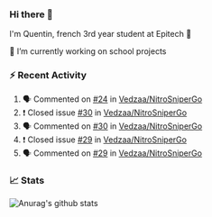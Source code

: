 ### Hi there 👋

I'm Quentin, french 3rd year student at Epitech :raised_hands: 

🔭 I’m currently working on school projects

### :zap: Recent Activity

<!--START_SECTION:activity-->
1. 🗣 Commented on [#24](https://github.com/Vedzaa/NitroSniperGo/issues/24) in [Vedzaa/NitroSniperGo](https://github.com/Vedzaa/NitroSniperGo)
2. ❗️ Closed issue [#30](https://github.com/Vedzaa/NitroSniperGo/issues/30) in [Vedzaa/NitroSniperGo](https://github.com/Vedzaa/NitroSniperGo)
3. 🗣 Commented on [#30](https://github.com/Vedzaa/NitroSniperGo/issues/30) in [Vedzaa/NitroSniperGo](https://github.com/Vedzaa/NitroSniperGo)
4. ❗️ Closed issue [#29](https://github.com/Vedzaa/NitroSniperGo/issues/29) in [Vedzaa/NitroSniperGo](https://github.com/Vedzaa/NitroSniperGo)
5. 🗣 Commented on [#29](https://github.com/Vedzaa/NitroSniperGo/issues/29) in [Vedzaa/NitroSniperGo](https://github.com/Vedzaa/NitroSniperGo)
<!--END_SECTION:activity-->


### 📈 Stats

![Anurag's github stats](https://github-readme-stats.vercel.app/api?username=vedzaa&show_icons=false&theme=dark)
